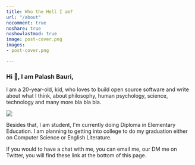 ```yaml
---
title: Who the Hell I am?
url: "/about"
nocomment: true
noshare: true
noshowlastmod: true
image: post-cover.png
images:
- post-cover.png

---
```

### Hi 👋, I am Palash Bauri,

I am a 20-year-old, kid, who loves to build open source software and write about what I think, about philosophy, human psychology, science, technology and many more bla bla bla.

![](https://pbs.twimg.com/profile_images/1491668196402757633/BoIVrJpY_400x400.jpg?#round)

Besides that, I am student, I'm currently doing Diploma in Elementary Education. I am planning to getting into college to do my graduation either on Computer Science or English Literature.

If you would to have a chat with me, you can email me, our DM me on Twitter, you will find these link at the bottom of this page.
